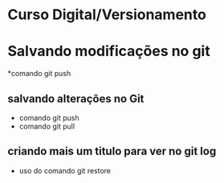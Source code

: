 # Curso Digital/Versionamento

# Salvando modificações no git 
*comando git push

## salvando alterações no Git
* comando git push
* comando git pull

## criando mais um titulo para ver no git log
* uso do comando git restore
